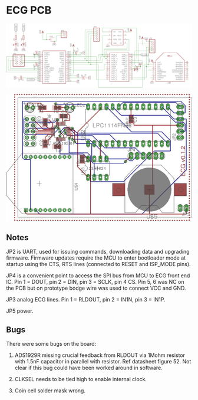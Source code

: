 # ECG PCB

![schematic](./ecg_sch.png)

![pcb layout](./ecg_brd.png)


## Notes

JP2 is UART, used for issuing commands, downloading data and upgrading firmware. Firmware updates require the MCU to enter bootloader mode at startup using the CTS, RTS lines (connected to RESET and ISP_MODE pins).

JP4 is a convenient point to access the SPI bus from MCU to ECG front end IC. Pin 1 = DOUT, pin 2 = DIN, pin 3 = SCLK, pin 4 CS. Pin 5, 6 was NC 
on the PCB but on prototype bodge wire was used to connect VCC and GND. 

JP3 analog ECG lines. Pin 1 = RLDOUT, pin 2 = IN1N, pin 3 = IN1P.

JP5 power.

## Bugs

There were some bugs on the board:

1. ADS1929R missing crucial feedback from RLDOUT via 1Mohm resistor with 1.5nF capacitor in parallel with resistor.
Ref datasheet figure 52. Not clear if this bug could have been worked around in software.

2. CLKSEL needs to be tied high to enable internal clock.

3. Coin cell solder mask wrong.
